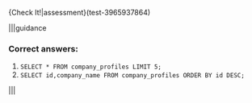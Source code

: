 {Check It!|assessment}(test-3965937864)

|||guidance
### Correct answers: 

1. `SELECT * FROM company_profiles LIMIT 5;`
5. `SELECT id,company_name FROM company_profiles ORDER BY id DESC;`

|||